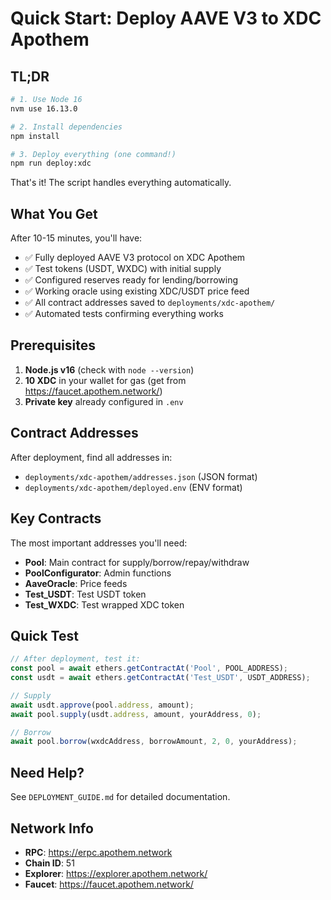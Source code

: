 # Quick Start: Deploy AAVE V3 to XDC Apothem

## TL;DR

```bash
# 1. Use Node 16
nvm use 16.13.0

# 2. Install dependencies
npm install

# 3. Deploy everything (one command!)
npm run deploy:xdc
```

That's it! The script handles everything automatically.

## What You Get

After 10-15 minutes, you'll have:
- ✅ Fully deployed AAVE V3 protocol on XDC Apothem
- ✅ Test tokens (USDT, WXDC) with initial supply
- ✅ Configured reserves ready for lending/borrowing
- ✅ Working oracle using existing XDC/USDT price feed
- ✅ All contract addresses saved to `deployments/xdc-apothem/`
- ✅ Automated tests confirming everything works

## Prerequisites

1. **Node.js v16** (check with `node --version`)
2. **10 XDC** in your wallet for gas (get from https://faucet.apothem.network/)
3. **Private key** already configured in `.env`

## Contract Addresses

After deployment, find all addresses in:
- `deployments/xdc-apothem/addresses.json` (JSON format)
- `deployments/xdc-apothem/deployed.env` (ENV format)

## Key Contracts

The most important addresses you'll need:
- **Pool**: Main contract for supply/borrow/repay/withdraw
- **PoolConfigurator**: Admin functions
- **AaveOracle**: Price feeds
- **Test_USDT**: Test USDT token
- **Test_WXDC**: Test wrapped XDC token

## Quick Test

```typescript
// After deployment, test it:
const pool = await ethers.getContractAt('Pool', POOL_ADDRESS);
const usdt = await ethers.getContractAt('Test_USDT', USDT_ADDRESS);

// Supply
await usdt.approve(pool.address, amount);
await pool.supply(usdt.address, amount, yourAddress, 0);

// Borrow
await pool.borrow(wxdcAddress, borrowAmount, 2, 0, yourAddress);
```

## Need Help?

See `DEPLOYMENT_GUIDE.md` for detailed documentation.

## Network Info

- **RPC**: https://erpc.apothem.network
- **Chain ID**: 51
- **Explorer**: https://explorer.apothem.network/
- **Faucet**: https://faucet.apothem.network/
